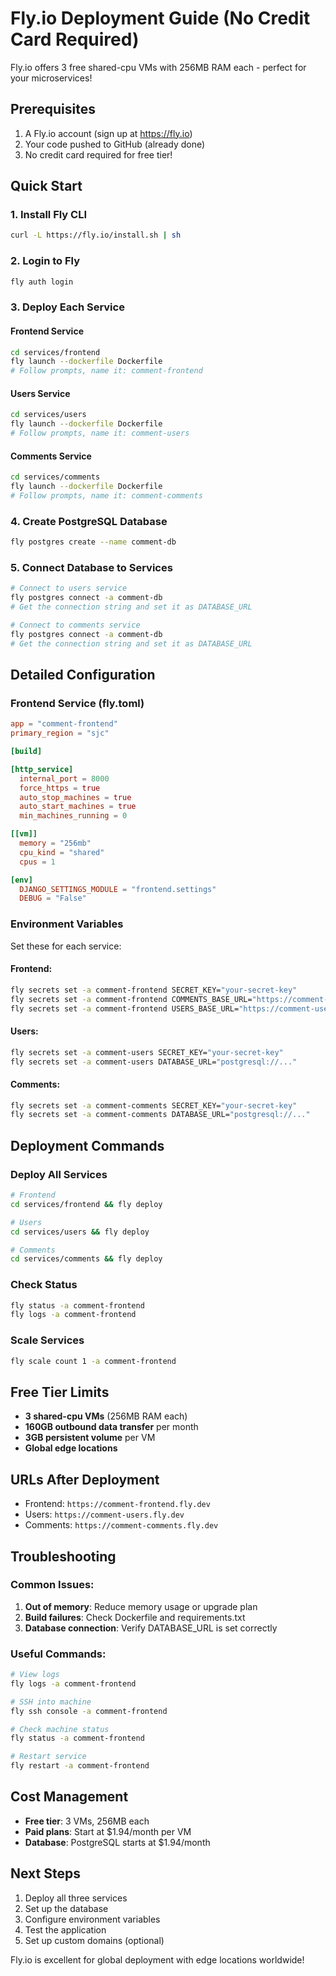 # Fly.io Deployment Guide (No Credit Card Required)

Fly.io offers 3 free shared-cpu VMs with 256MB RAM each - perfect for your microservices!

## Prerequisites

1. A Fly.io account (sign up at https://fly.io)
2. Your code pushed to GitHub (already done)
3. No credit card required for free tier!

## Quick Start

### 1. Install Fly CLI
```bash
curl -L https://fly.io/install.sh | sh
```

### 2. Login to Fly
```bash
fly auth login
```

### 3. Deploy Each Service

#### Frontend Service
```bash
cd services/frontend
fly launch --dockerfile Dockerfile
# Follow prompts, name it: comment-frontend
```

#### Users Service
```bash
cd services/users
fly launch --dockerfile Dockerfile
# Follow prompts, name it: comment-users
```

#### Comments Service
```bash
cd services/comments
fly launch --dockerfile Dockerfile
# Follow prompts, name it: comment-comments
```

### 4. Create PostgreSQL Database
```bash
fly postgres create --name comment-db
```

### 5. Connect Database to Services
```bash
# Connect to users service
fly postgres connect -a comment-db
# Get the connection string and set it as DATABASE_URL

# Connect to comments service
fly postgres connect -a comment-db
# Get the connection string and set it as DATABASE_URL
```

## Detailed Configuration

### Frontend Service (fly.toml)
```toml
app = "comment-frontend"
primary_region = "sjc"

[build]

[http_service]
  internal_port = 8000
  force_https = true
  auto_stop_machines = true
  auto_start_machines = true
  min_machines_running = 0

[[vm]]
  memory = "256mb"
  cpu_kind = "shared"
  cpus = 1

[env]
  DJANGO_SETTINGS_MODULE = "frontend.settings"
  DEBUG = "False"
```

### Environment Variables

Set these for each service:

#### Frontend:
```bash
fly secrets set -a comment-frontend SECRET_KEY="your-secret-key"
fly secrets set -a comment-frontend COMMENTS_BASE_URL="https://comment-comments.fly.dev"
fly secrets set -a comment-frontend USERS_BASE_URL="https://comment-users.fly.dev"
```

#### Users:
```bash
fly secrets set -a comment-users SECRET_KEY="your-secret-key"
fly secrets set -a comment-users DATABASE_URL="postgresql://..."
```

#### Comments:
```bash
fly secrets set -a comment-comments SECRET_KEY="your-secret-key"
fly secrets set -a comment-comments DATABASE_URL="postgresql://..."
```

## Deployment Commands

### Deploy All Services
```bash
# Frontend
cd services/frontend && fly deploy

# Users
cd services/users && fly deploy

# Comments
cd services/comments && fly deploy
```

### Check Status
```bash
fly status -a comment-frontend
fly logs -a comment-frontend
```

### Scale Services
```bash
fly scale count 1 -a comment-frontend
```

## Free Tier Limits

- **3 shared-cpu VMs** (256MB RAM each)
- **160GB outbound data transfer** per month
- **3GB persistent volume** per VM
- **Global edge locations**

## URLs After Deployment

- Frontend: `https://comment-frontend.fly.dev`
- Users: `https://comment-users.fly.dev`
- Comments: `https://comment-comments.fly.dev`

## Troubleshooting

### Common Issues:
1. **Out of memory**: Reduce memory usage or upgrade plan
2. **Build failures**: Check Dockerfile and requirements.txt
3. **Database connection**: Verify DATABASE_URL is set correctly

### Useful Commands:
```bash
# View logs
fly logs -a comment-frontend

# SSH into machine
fly ssh console -a comment-frontend

# Check machine status
fly status -a comment-frontend

# Restart service
fly restart -a comment-frontend
```

## Cost Management

- **Free tier**: 3 VMs, 256MB each
- **Paid plans**: Start at $1.94/month per VM
- **Database**: PostgreSQL starts at $1.94/month

## Next Steps

1. Deploy all three services
2. Set up the database
3. Configure environment variables
4. Test the application
5. Set up custom domains (optional)

Fly.io is excellent for global deployment with edge locations worldwide!
